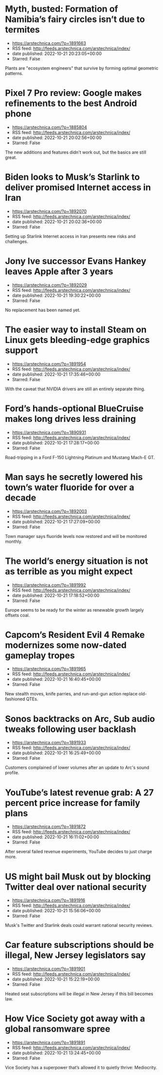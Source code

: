 # Myth, busted: Formation of Namibia’s fairy circles isn’t due to termites
 - https://arstechnica.com/?p=1891663
 - RSS feed: http://feeds.arstechnica.com/arstechnica/index/
 - date published: 2022-10-21 20:23:05+00:00
 - Starred: False

Plants are "ecosystem engineers" that survive by forming optimal geometric patterns.

# Pixel 7 Pro review: Google makes refinements to the best Android phone
 - https://arstechnica.com/?p=1885804
 - RSS feed: http://feeds.arstechnica.com/arstechnica/index/
 - date published: 2022-10-21 20:02:56+00:00
 - Starred: False

The new additions and features didn't work out, but the basics are still great.

# Biden looks to Musk’s Starlink to deliver promised Internet access in Iran
 - https://arstechnica.com/?p=1892070
 - RSS feed: http://feeds.arstechnica.com/arstechnica/index/
 - date published: 2022-10-21 20:02:36+00:00
 - Starred: False

Setting up Starlink Internet access in Iran presents new risks and challenges.

# Jony Ive successor Evans Hankey leaves Apple after 3 years
 - https://arstechnica.com/?p=1892029
 - RSS feed: http://feeds.arstechnica.com/arstechnica/index/
 - date published: 2022-10-21 19:30:22+00:00
 - Starred: False

No replacement has been named yet.

# The easier way to install Steam on Linux gets bleeding-edge graphics support
 - https://arstechnica.com/?p=1891954
 - RSS feed: http://feeds.arstechnica.com/arstechnica/index/
 - date published: 2022-10-21 17:35:46+00:00
 - Starred: False

With the caveat that NVIDIA drivers are still an entirely separate thing.

# Ford’s hands-optional BlueCruise makes long drives less draining
 - https://arstechnica.com/?p=1890931
 - RSS feed: http://feeds.arstechnica.com/arstechnica/index/
 - date published: 2022-10-21 17:28:17+00:00
 - Starred: False

Road-tripping in a Ford F-150 Lightning Platinum and Mustang Mach-E GT.

# Man says he secretly lowered his town’s water fluoride for over a decade
 - https://arstechnica.com/?p=1892003
 - RSS feed: http://feeds.arstechnica.com/arstechnica/index/
 - date published: 2022-10-21 17:27:09+00:00
 - Starred: False

Town manager says fluoride levels now restored and will be monitored monthly.

# The world’s energy situation is not as terrible as you might expect
 - https://arstechnica.com/?p=1891992
 - RSS feed: http://feeds.arstechnica.com/arstechnica/index/
 - date published: 2022-10-21 17:18:52+00:00
 - Starred: False

Europe seems to be ready for the winter as renewable growth largely offsets coal.

# Capcom’s Resident Evil 4 Remake modernizes some now-dated gameplay tropes
 - https://arstechnica.com/?p=1891965
 - RSS feed: http://feeds.arstechnica.com/arstechnica/index/
 - date published: 2022-10-21 16:40:45+00:00
 - Starred: False

New stealth moves, knife parries, and run-and-gun action replace old-fashioned QTEs.

# Sonos backtracks on Arc, Sub audio tweaks following user backlash
 - https://arstechnica.com/?p=1891933
 - RSS feed: http://feeds.arstechnica.com/arstechnica/index/
 - date published: 2022-10-21 16:25:49+00:00
 - Starred: False

Customers complained of lower volumes after an update to Arc's sound profile.

# YouTube’s latest revenue grab: A 27 percent price increase for family plans
 - https://arstechnica.com/?p=1891872
 - RSS feed: http://feeds.arstechnica.com/arstechnica/index/
 - date published: 2022-10-21 16:11:02+00:00
 - Starred: False

After several failed revenue experiments, YouTube decides to just charge more.

# US might bail Musk out by blocking Twitter deal over national security
 - https://arstechnica.com/?p=1891916
 - RSS feed: http://feeds.arstechnica.com/arstechnica/index/
 - date published: 2022-10-21 15:56:06+00:00
 - Starred: False

Musk's Twitter and Starlink deals could warrant national security reviews.

# Car feature subscriptions should be illegal, New Jersey legislators say
 - https://arstechnica.com/?p=1891901
 - RSS feed: http://feeds.arstechnica.com/arstechnica/index/
 - date published: 2022-10-21 15:22:19+00:00
 - Starred: False

Heated seat subscriptions will be illegal in New Jersey if this bill becomes law.

# How Vice Society got away with a global ransomware spree
 - https://arstechnica.com/?p=1891891
 - RSS feed: http://feeds.arstechnica.com/arstechnica/index/
 - date published: 2022-10-21 13:24:45+00:00
 - Starred: False

Vice Society has a superpower that’s allowed it to quietly thrive: Mediocrity.
